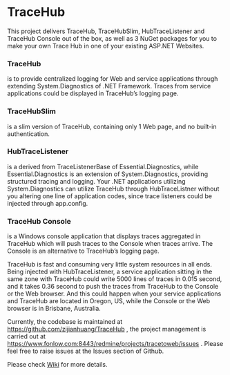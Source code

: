 # TraceHub

This project delivers TraceHub, TraceHubSlim, HubTraceListener and TraceHub Console out of the box, as well as 3 NuGet packages for you to make your own Trace Hub in one of your existing ASP.NET Websites.

### TraceHub 
is to provide centralized logging for Web and service applications through extending System.Diagnostics of .NET Framework. Traces from service applications could be displayed in TraceHub’s logging page.

### TraceHubSlim 
is a slim version of TraceHub, containing only 1 Web page, and no built-in authentication. 

### HubTraceListener 
is a derived from TraceListenerBase of Essential.Diagnostics, while Essential.Diagnostics is an extension of System.Diagnostics, providing structured tracing and logging. Your .NET applications utilizing System.Diagnostics can utilize TraceHub through HubTraceListner without you altering one line of application codes, since trace listeners could be injected through app.config.

### TraceHub Console 
is a Windows console application that displays traces aggregated in TraceHub which will push traces to the Console when traces arrive. The Console is an alternative to TraceHub’s logging page.

TraceHub is fast and consuming very little system resources in all ends. Being injected with HubTraceListener, a service application sitting in the same zone with TraceHub could write 5000 lines of traces in 0.015 second, and it takes 0.36 second to push the traces from TraceHub to the Console or the Web browser. And this could happen when your service applications and TraceHub are located in Oregon, US, while the Console or the Web browser is in Brisbane, Australia.

Currently, the codebase is maintained at https://github.com/zijianhuang/TraceHub , the project management is carried out at https://www.fonlow.com:8443/redmine/projects/tracetoweb/issues . Please feel free to raise issues at the Issues section of Github.

Please check [Wiki](https://github.com/zijianhuang/TraceHub/wiki) for more details.

